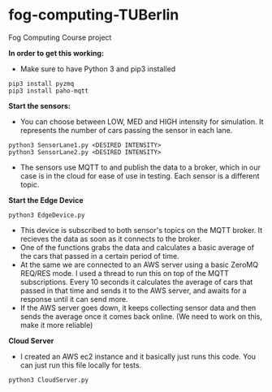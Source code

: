 # fog-computing-TUBerlin
Fog Computing Course project


**In order to get this working:**

- Make sure to have Python 3 and pip3 installed
```
pip3 install pyzmq
pip3 install paho-mqtt
```
**Start the sensors:**
- You can choose between LOW, MED and HIGH intensity for simulation.  It represents the number of cars passing the sensor in each lane.
```
python3 SensorLane1.py <DESIRED INTENSITY>
python3 SensorLane2.py <DESIRED INTENSITY>
```
- The sensors use MQTT to and publish the data to a broker, which in our case is in the cloud for ease of use in testing. Each sensor is a different topic.

**Start the Edge Device**
```
python3 EdgeDevice.py
```
- This device is subscribed to both sensor's topics on the MQTT broker. It recieves the data as soon as it connects to the broker.
- One of the functions grabs the data and calculates a basic average of the cars that passed in a certain period of time. 
- At the same we are connected to an AWS server using a basic ZeroMQ REQ/RES mode. I used a thread to run this on top of the MQTT subscriptions. Every 10 seconds it calculates the average of cars that passed in that time and sends it to the AWS server, and awaits for a response until it can send more.
- If the AWS server goes down, it keeps collecting sensor data and then sends the average once it comes back online. (We need to work on this, make it more reliable)

**Cloud Server**
- I created an AWS ec2 instance and it basically just runs this code. You can just run this file locally for tests.
```
python3 CloudServer.py
```



